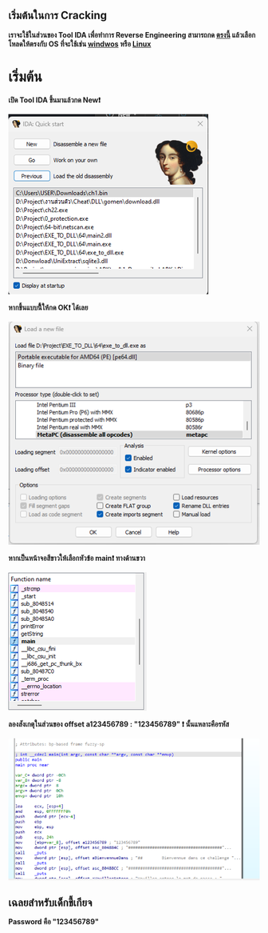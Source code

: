 ## เริ่มต้นในการ Cracking
**เราจะใช้ในส่วนของ Tool IDA เพื่อทำการ Reverse Engineering สามารถกด [ตรงนี้](https://hex-rays.com/ida-free/#download) แล้วเลือกโหลดให้ตรงกับ OS ที่จะใช้เช่น [windwos](https://out7.hex-rays.com/files/idafree83_windows.exe) หรือ [Linux](https://out7.hex-rays.com/files/idafree83_linux.run)**

# เริ่มต้น
**เปิด Tool IDA ขึ้นมาแล้วกด New❗**

![image](https://github.com/Thampakon/CTF/blob/main/root-me/Cracking/ELF%20x86%20-%200%20protection/1.png)


**หากขึ้นแบบนี้้ให้กด OK❗ ได้เลย**

![image](https://github.com/Thampakon/CTF/blob/main/root-me/Cracking/ELF%20x86%20-%200%20protection/Screenshot%202023-09-07%20123235.png)

**หากเป็นหน้าจอสีขาวให้เลือกหัวข้อ main❗ ทางด้านขวา**

![image](https://github.com/Thampakon/CTF/blob/main/root-me/Cracking/ELF%20x86%20-%200%20protection/Screenshot%202023-09-07%20121932.png)

**ลองสังเกตุในส่วนของ offset a123456789 : "123456789" ❗ นั้นแหลาะคือรหัส**

![image](https://github.com/Thampakon/CTF/blob/main/root-me/Cracking/ELF%20x86%20-%200%20protection/Screenshot%202023-09-07%20122007.png)



## เฉลยสำหรับเด็กขี้เกียจ

**Password คือ "123456789"**
